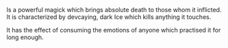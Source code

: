 Is a powerful magick which brings absolute death to those whom it inflicted. It is characterized by devcaying, dark Ice which kills anything it touches.

It has the effect of consuming the emotions of anyone which practised it for long enough.